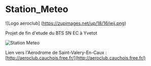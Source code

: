
Station_Meteo
=============

![Logo aeroclub] (https://zupimages.net/up/18/16/jeij.png)

Projet de fin d'etude du BTS SN EC à Yvetot

![Station Meteo](https://zupimages.net/up/18/16/bgc8.png)

Lien vers l'Aerodrome de Saint-Valery-En-Caux : [http://aeroclub.cauchois.free.fr/](http://aeroclub.cauchois.free.fr/)
